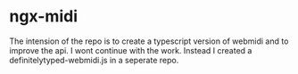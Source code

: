 # ngx-midi

The intension of the repo is to create a typescript version of webmidi and to improve the api.
I wont continue with the work. Instead I created a definitelytyped-webmidi.js in a seperate repo.
